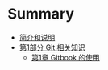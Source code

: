 # Summary

* [简介和说明](README.md)
* [第1部分 Git 相关知识](part-1.md)
  * [第1章 Gitbook 的使用](part-1/chapter-1.md)

